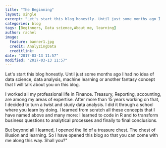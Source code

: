 ```yaml
---
title: "The Beginning"
layout: single
excerpt: "Let's start this blog honestly. Until just some months ago I had no idea of data science, data analysis, machine learning or another fantasy concept that I will talk about you on this blog."
categories: blog
tags: [Beginners, Data science,About me, learning]
author: rachel
image:
  feature: banner1.jpg
  credit: AnalyzingData
  creditlink:
date: "2017-03-13 11:57"
modified: "2017-03-13 11:57"
---
```


Let's start this blog honestly. Until just some months ago I had no idea of data science, data analysis, machine learning or another fantasy concept that I will talk about you on this blog.

I worked all my professional life in Finance. Treasury, Reporting, accounting, are among my areas of expertise. After more than 15 years working on that, I decided to turn a twist and study data analysis. I did it through a school where you learn by doing. I learned from scratch all these concepts that I have named above and many more: I learned to code in R and to transform business questions to analytical processes and finally to final conclusions.

But beyond all I learned, I opened the lid of a treasure chest. The chest of illusion and learning. So I have opened this blog so that you can come with me along this way. Shall you?"

